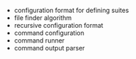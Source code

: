- configuration format for defining suites
- file finder algorithm
- recursive configuration format
- command configuration
- command runner
- command output parser
